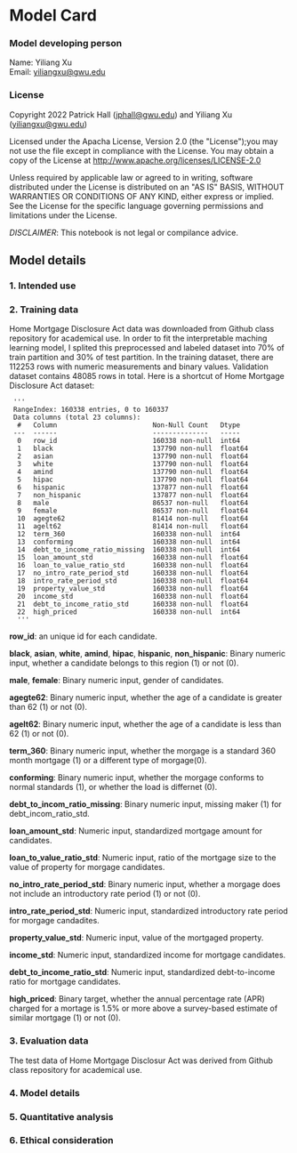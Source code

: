 # Model Card

### Model developing person

Name:   Yiliang Xu   
Email:  yiliangxu@gwu.edu  

### License

Copyright 2022 Patrick Hall (jphall@gwu.edu) and Yiliang Xu (yiliangxu@gwu.edu)

Licensed under the Apacha License, Version 2.0 (the "License");you may not use the file except in compliance with the License. You may obtain a copy of the License at
     http://www.apache.org/licenses/LICENSE-2.0
     
Unless required by applicable law or agreed to in writing, software distributed under the License is distributed on an "AS IS" BASIS, WITHOUT WARRANTIES OR CONDITIONS OF ANY KIND, either express or implied. See the License for the specific language governing permissions and limitations under the License.

*DISCLAIMER*: This notebook is not legal or compilance advice.

## Model details

### 1. Intended use


### 2. Training data

Home Mortgage Disclosure Act data was downloaded from Github class repository for academical use. In order to fit the interpretable maching learning model, I splited this preprocessed and labeled dataset into 70% of train partition and 30% of test partition. In the training dataset, there are 112253 rows with numeric measurements and binary values. Validation dataset contains 48085 rows in total. Here is a shortcut of Home Mortgage Disclosure Act dataset:  

     '''
     RangeIndex: 160338 entries, 0 to 160337
     Data columns (total 23 columns):
      #   Column                        Non-Null Count   Dtype  
     ---  ------                        --------------   -----  
      0   row_id                        160338 non-null  int64  
      1   black                         137790 non-null  float64
      2   asian                         137790 non-null  float64
      3   white                         137790 non-null  float64
      4   amind                         137790 non-null  float64
      5   hipac                         137790 non-null  float64
      6   hispanic                      137877 non-null  float64
      7   non_hispanic                  137877 non-null  float64
      8   male                          86537 non-null   float64
      9   female                        86537 non-null   float64
      10  agegte62                      81414 non-null   float64
      11  agelt62                       81414 non-null   float64
      12  term_360                      160338 non-null  int64  
      13  conforming                    160338 non-null  int64  
      14  debt_to_income_ratio_missing  160338 non-null  int64  
      15  loan_amount_std               160338 non-null  float64
      16  loan_to_value_ratio_std       160338 non-null  float64
      17  no_intro_rate_period_std      160338 non-null  float64
      18  intro_rate_period_std         160338 non-null  float64
      19  property_value_std            160338 non-null  float64
      20  income_std                    160338 non-null  float64
      21  debt_to_income_ratio_std      160338 non-null  float64
      22  high_priced                   160338 non-null  int64  
      '''      

**row_id**: an unique id for each candidate.  

**black**, **asian**, **white**, **amind**, **hipac**, **hispanic**, **non_hispanic**: Binary numeric input, whether a candidate belongs to this region (1) or not (0). 

**male**, **female**: Binary numeric input, gender of candidates.  

**agegte62**: Binary numeric input, whether the age of a candidate is greater than 62 (1) or not (0).   

**agelt62**: Binary numeric input, whether the age of a candidate is less than 62 (1) or not (0).  

**term_360**: Binary numeric input,  whether the morgage is a standard 360 month mortgage (1) or a different type of morgage(0).  

**conforming**: Binary numeric input, whether the morgage conforms to normal standards (1), or whether the load is differnet (0).  

**debt_to_incom_ratio_missing**: Binary numeric input, missing maker (1) for debt_incom_ratio_std.  

**loan_amount_std**: Numeric input, standardized mortgage amount for candidates.  

**loan_to_value_ratio_std**: Numeric input, ratio of the mortgage size to the value of property for morgage candidates.  

**no_intro_rate_period_std**: Binary numeric input, whether a morgage does not include an introductory rate period (1) or not (0).  

**intro_rate_period_std**: Numeric input, standardized introductory rate period for morgage candadites.  

**property_value_std**: Numeric input, value of the mortgaged property.  

**income_std**: Numeric input, standardized income for mortgage candidates. 

**debt_to_income_ratio_std**: Numeric input, standardized debt-to-income ratio for mortgage candidates. 

**high_priced**: Binary target, whether the annual percentage rate (APR) charged for a mortage is 1.5% or more above a survey-based estimate of similar mortgage (1) or not (0).   

### 3. Evaluation data  
  
The test data of Home Mortgage Disclosur Act was derived from Github class repository for academical use. 


### 4. Model details


### 5. Quantitative analysis


### 6. Ethical consideration
